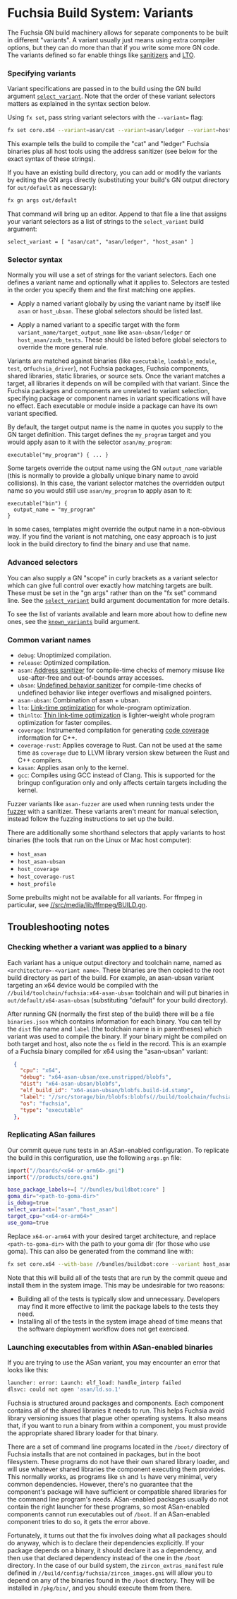 # Fuchsia Build System: Variants

The Fuchsia GN build machinery allows for separate components to be built
in different "variants".  A variant usually just means using extra compiler
options, but they can do more than that if you write some more GN code.
The variants defined so far enable things like
[sanitizers](https://github.com/google/sanitizers/wiki) and
[LTO](https://llvm.org/docs/LinkTimeOptimization.html).

### Specifying variants

Variant specifications are passed in to the build using the GN build argument
[`select_variant`](/gen/build_arguments.md#select_variant). Note that the order of these
variant selectors matters as explained in the syntax section below.

Using `fx set`, pass string variant selectors with the `--variant=` flag:

```sh
fx set core.x64 --variant=asan/cat --variant=asan/ledger --variant=host_asan
```

This example tells the build to compile the "cat" and "ledger" Fuchsia binaries plus all host tools
using the address sanitizer (see below for the exact syntax of these strings).

If you have an existing build directory, you can add or modify the variants by editing the GN args
directly (substituting your build's GN output directory for `out/default` as necessary):

```sh
fx gn args out/default
```

That command will bring up an editor. Append to that file a line that assigns your variant selectors
as a list of strings to the `select_variant` build argument:

```
select_variant = [ "asan/cat", "asan/ledger", "host_asan" ]
```

### Selector syntax

Normally you will use a set of strings for the variant selectors. Each one defines a variant name
and optionally what it applies to. Selectors are tested in the order you specify them and the first
matching one applies.

  * Apply a named variant globally by using the variant name by itself like `asan` or
   `host_ubsan`. These global selectors should be listed last.

  * Apply a named variant to a specific target with the form `variant_name/target_output_name`
    like `asan-ubsan/ledger` or `host_asan/zxdb_tests`. These should be listed before global
    selectors to override the more general rule.

Variants are matched against binaries (like `executable`, `loadable_module`, `test`,
or`fuchsia_driver`), not Fuchsia packages, Fuchsia components, shared libraries, static libraries, or
source sets. Once the variant matches a target, all libraries it depends on will be compiled with
that variant. Since the Fuchsia packages and components are unrelated to variant selection,
specifying package or component names in variant specifications will have no effect. Each executable
or module inside a package can have its own variant specified.

By default, the target output name is the name in quotes you supply to the GN target definition.
This target defines the `my_program` target and you would apply asan to it with the selector
`asan/my_program`:

```
executable("my_program") { ... }
```

Some targets override the output name using the GN `output_name` variable (this is normally to
provide a globally unique binary name to avoid collisions). In this case, the variant selector
matches the overridden output name so you would still use `asan/my_program` to apply asan to it:

```
executable("bin") {
  output_name = "my_program"
}
```

In some cases, templates might override the output name in a non-obvious way. If you find the
variant is not matching, one easy approach is to just look in the build directory to find the
binary and use that name.

### Advanced selectors

You can also supply a GN "scope" in curly brackets as a variant selector which can give full
control over exactly how matching targets are built. These must be set in the "gn args" rather
than on the "fx set" command line. See the
[`select_variant`](/gen/build_arguments.md#select_variant) build argument documentation for
more details.

To see the list of variants available and learn more about how to define
new ones, see the
[`known_variants`](/gen/build_arguments.md#known_variants)
build argument.

### Common variant names

  * `debug`: Unoptimized compilation.
  * `release`: Optimized compilation.
  * `asan`: [Address sanitizer](https://clang.llvm.org/docs/AddressSanitizer.html) for compile-time
    checks of memory misuse like use-after-free and out-of-bounds array accesses.
  * `ubsan`: [Undefined behavior sanitizer](https://clang.llvm.org/docs/UndefinedBehaviorSanitizer.html) for compile-time checks
    of undefined behavior like integer overflows and misaligned pointers.
  * `asan-ubsan`: Combination of asan + ubsan.
  * `lto`: [Link-time optimization](https://llvm.org/docs/LinkTimeOptimization.html) for
    whole-program optimization.
  * `thinlto`: [Thin link-time optimization](https://clang.llvm.org/docs/ThinLTO.html) is
    lighter-weight whole program optimization for faster compiles.
  * `coverage`: Instrumented compilation for generating
    [code coverage](https://clang.llvm.org/docs/SourceBasedCodeCoverage.html) information for C++.
  * `coverage-rust`: Applies coverage to Rust. Can not be used at the same time as `coverage` due
    to LLVM library version skew between the Rust and C++ compilers.
  * `kasan`: Applies asan only to the kernel.
  * `gcc`: Compiles using GCC instead of Clang. This is supported for the bringup configuration
    only and only affects certain targets including the kernel.

Fuzzer variants like `asan-fuzzer` are used when running tests under the
[fuzzer](/development/testing/fuzzing/overview.md) with a sanitizer. These variants aren't
meant for manual selection, instead follow the fuzzing instructions to set up the build.

There are additionally some shorthand selectors that apply variants to host binaries (the tools
that run on the Linux or Mac host computer):
  * `host_asan`
  * `host_asan-ubsan`
  * `host_coverage`
  * `host_coverage-rust`
  * `host_profile`

Some prebuilts might not be available for all variants. For ffmpeg in particular, see
[//src/media/lib/ffmpeg/BUILD.gn](/src/media/lib/ffmpeg/BUILD.gn).

## Troubleshooting notes

### Checking whether a variant was applied to a binary

Each variant has a unique output directory and toolchain name, named as
`<architecture>-<variant name>`. These binaries are then copied to the root build directory as part of
the build. For example, an asan-ubsan variant targeting an x64 device would be compiled with the
`//build/toolchain/fuchsia:x64-asan-ubsan` toolchain and will put binaries in
`out/default/x64-asan-ubsan` (substituting "default" for your build directory).

After running GN (normally the first step of the build) there will be a file `binaries.json`
which contains information for each binary. You can tell by the `dist` file name and `label` (the
toolchain name is in parentheses) which variant was used to compile the binary. If your binary
might be compiled on both target and host, also note the `os` field in the record. This is an
example of a Fuchsia binary compiled for x64 using the "asan-ubsan" variant:

```json
  {
    "cpu": "x64",
    "debug": "x64-asan-ubsan/exe.unstripped/blobfs",
    "dist": "x64-asan-ubsan/blobfs",
    "elf_build_id": "x64-asan-ubsan/blobfs.build-id.stamp",
    "label": "//src/storage/bin/blobfs:blobfs(//build/toolchain/fuchsia:x64-asan-ubsan)",
    "os": "fuchsia",
    "type": "executable"
  },
```

### Replicating ASan failures

Our commit queue runs tests in an ASan-enabled configuration. To replicate the
build in this configuration, use the following `args.gn` file:

```sh
import("//boards/<x64-or-arm64>.gni")
import("//products/core.gni")

base_package_labels+=[ "//bundles/buildbot:core" ]
goma_dir="<path-to-goma-dir>"
is_debug=true
select_variant=["asan","host_asan"]
target_cpu="<x64-or-arm64>"
use_goma=true
```

Replace `x64-or-arm64` with your desired target architecture, and replace
`<path-to-goma-dir>` with the path to your goma dir (for those who use goma). This
can also be generated from the command line with:

```sh
fx set core.x64 --with-base //bundles/buildbot:core --variant host_asan --variant asan --goma
```

Note that this will build all of the tests that are run by the commit queue and
install them in the system image. This may be undesirable for two reasons:

 * Building all of the tests is typically slow and unnecessary. Developers may
   find it more effective to limit the package labels to the tests they need.
 * Installing all of the tests in the system image ahead of time means that the
   software deployment workflow does not get exercised.

### Launching executables from within ASan-enabled binaries

If you are trying to use the ASan variant, you may encounter an error that looks
like this:

```sh
launcher: error: Launch: elf_load: handle_interp failed
dlsvc: could not open 'asan/ld.so.1'
```

Fuchsia is structured around packages and components. Each component contains
all of the shared libraries it needs to run. This helps Fuchsia avoid library
versioning issues that plague other operating systems. It also means that, if
you want to run a binary from within a component, you must provide the
appropriate shared library loader for that binary.

There are a set of command line programs located in the `/boot/` directory of
Fuchsia installs that are not contained in packages, but in the boot filesystem.
These programs do not have their own shared library loader, and will use
whatever shared libraries the component executing them provides. This normally
works, as programs like `sh` and `ls` have very minimal, very common
dependencies. However, there's no guarantee that the component's package will
have sufficient or compatible shared libraries for the command line program's
needs. ASan-enabled packages usually do not contain the right launcher for these
programs, so most ASan-enabled components cannot run executables out of
`/boot`. If an ASan-enabled component tries to do so, it gets the error above.

Fortunately, it turns out that the fix involves doing what all packages should
do anyway, which is to declare their dependencies explicitly. If your package
depends on a binary, it should declare it as a dependency, and then use that
declared dependency instead of the one in the `/boot` directory. In the case of
our build system, the `zircon_extras_manifest` rule defined in
`//build/config/fuchsia/zircon_images.gni` will allow you to depend on any of
the binaries found in the `/boot` directory. They will be installed in
`/pkg/bin/`, and you should execute them from there.
